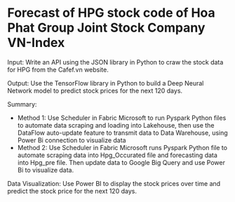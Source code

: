 # Forecast of HPG stock code of Hoa Phat Group Joint Stock Company VN-Index

Input: Write an API using the JSON library in Python to craw the stock data for HPG from the Cafef.vn website.

Output: Use the TensorFlow library in Python to build a Deep Neural Network model to predict stock prices for the next 120 days.

Summary: 
+ Method 1: Use Scheduler in Fabric Microsoft to run Pyspark Python files to automate data scraping and loading into Lakehouse, then use the DataFlow auto-update feature to transmit data to Data Warehouse, using Power Bi connection to visualize data
 + Method 2: Use Scheduler in Fabric Microsoft runs Pyspark Python file to automate scraping data into Hpg_Occurated file and forecasting data into Hpg_pre file. Then update data to Google Big Query and use Power Bi to visualize data.

Data Visualization: Use Power BI to display the stock prices over time and predict the stock price for the next 120 days.

